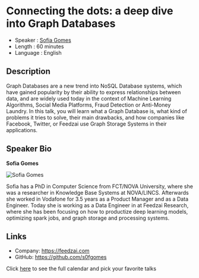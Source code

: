 Connecting the dots: a deep dive into Graph Databases
=================================================

* Speaker   : [Sofia Gomes](https://pixels.camp/sofg0mes)
* Length    : 60 minutes
* Language  : English

Description
-----------

Graph Databases are a new trend into NoSQL Database systems, which have gained popularity by their ability to express relationships between data, and are widely used today in the context of Machine Learning Algorithms, Social Media Platforms, Fraud Detection or Anti-Money Laundry. In this talk, you will learn what a Graph Database is, what kind of problems it tries to solve, their main drawbacks, and how companies like Facebook, Twitter, or Feedzai use Graph Storage Systems in their applications.

Speaker Bio
-----------

**Sofia Gomes**

![Sofia Gomes](https://raw.githubusercontent.com/PixelsCamp/talks/master/img/sofia_gomes.jpg)

Sofia has a PhD in Computer Science from FCT/NOVA University, where she was a researcher in Knowledge Base Systems at NOVA/LINCS. Afterwards she worked in Vodafone for 3.5 years as a Product Manager and as a Data Engineer. Today she is working as a Data Engineer in at Feedzai Research, where she has been focusing on how to productize deep learning models, optimizing spark jobs, and graph storage and processing systems. 

Links
-----

* Company: https://feedzai.com
* GitHub: https://github.com/s0fgomes

Click [here][1] to see the full calendar and pick your favorite talks

[1]: https://pixels.camp/schedule/
